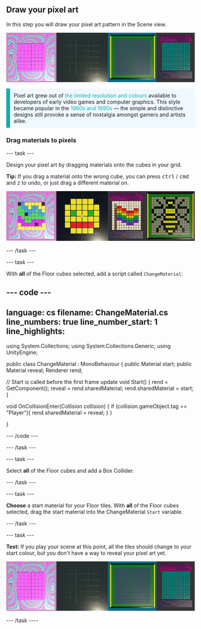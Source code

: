 ## Draw your pixel art

In this step you will draw your pixel art pattern in the Scene view.

![A strip of four examples showing the output of this step.](images/step-three-output.png)

<p style="border-left: solid; border-width:10px; border-color: #0faeb0; background-color: aliceblue; padding: 10px;">
Pixel art grew out of <span style="color: #0faeb0">the limited resolution and colours</span> available to developers of early video games and computer graphics. This style became popular in the <span style="color: #0faeb0">1980s and 1990s</span> — the simple and distinctive designs still provoke a sense of nostalgia amongst gamers and artists alike. 
</p>

### Drag materials to pixels

--- task ---

Design your pixel art by dragging materials onto the cubes in your grid. 

**Tip:** If you drag a material onto the wrong cube, you can press <kbd>ctrl</kbd> / <kbd>cmd</kbd> and <kbd>z</kbd> to undo, or just drag a different material on.

![Four examples of pixel art drawn onto the tiles. The first is a vibrant colourful pattern. The second is a smiley face. The third is a Pride flag. The fourth is a bee.](images/pixel-art-examples.png)

--- /task ---

--- task ---

With **all** of the Floor cubes selected, add a script called `ChangeMaterial`:

--- code ---
---
language: cs 
filename: ChangeMaterial.cs 
line_numbers: true 
line_number_start: 1 
line_highlights: 
---

using System.Collections;
using System.Collections.Generic;
using UnityEngine;

public class ChangeMaterial : MonoBehaviour
{
  public Material start;
  public Material reveal;
  Renderer rend;

  // Start is called before the first frame update
  void Start()
  {
      rend = GetComponent<Renderer>();
      reveal = rend.sharedMaterial;
      rend.sharedMaterial = start;
  }

  void OnCollisionEnter(Collision collision)
  {
      if (collision.gameObject.tag == "Player"){
          rend.sharedMaterial = reveal;
      }
  }

}

--- /code ---

--- /task ---

--- task ---

Select **all** of the Floor cubes and add a Box Collider.

--- /task ---

--- task ---

**Choose** a start material for your Floor tiles. With **all** of the Floor cubes selected, drag the start material into the ChangeMaterial `Start` variable.

--- /task ---

--- task ---

**Test:** If you play your scene at this point, all the tiles should change to your start colour, but you don't have a way to reveal your pixel art yet. 

![A strip of four examples showing the output of this step.](images/step-three-output.png)

--- /task ----
